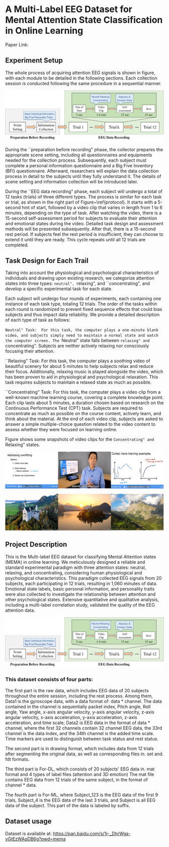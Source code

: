 # A Multi-Label EEG Dataset for Mental Attention State Classification in Online Learning
Paper Link: 
## Experiment Setup
The whole process of acquiring attention EEG signals is shown in figure, with each module to be detailed in the following sections. Each collection session is conducted following the same procedure in a sequential manner.

![image](procedure.jpg)

During the ``preparation before recording" phase, the collector prepares the appropriate scene setting, including all questionnaires and equipments needed for the collection process. Subsequently, each subject must complete a personal information questionnaire and a Big Five Inventory (BFI) questionnaire. Afterward, researchers will explain the data collection process in detail to the subjects until they fully understand it. The details of scene setting and information collection will be introduced later.

During the ``EEG data recording" phase, each subject will undergo a total of 12 tasks (trials) of three different types. The process is similar for each task or trial, as shown in the right part of Figure~\ref{protocol}. It starts with a 5-second hint of start, followed by a video clip that varies in length from 1 to 6 minutes, depending on the type of task. After watching the video, there is a 15-second self-assessment period for subjects to evaluate their attention and emotional states during the video. Detailed task design and assessment methods will be presented subsequently.
After that, there is a 15-second rest period. If subjects feel the rest period is insufficient, they can choose to extend it until they are ready. This cycle repeats until all 12 trials are completed.

## Task Design for Each Trail
Taking into account the physiological and psychological characteristics of individuals and drawing upon existing research, we categorize attention states into three types: ``neutral", ``relaxing", and ``concentrating", and develop a specific experimental task for each state.

Each subject will undergo four rounds of experiments, each containing one instance of each task type, totaling 12 trials. The order of the tasks within each round is randomized to prevent fixed sequence effects that could bias subjects and thus impact data reliability. We provide a detailed description of each type of task as follows:

``Neutral" Task:  For this task, the computer plays a one-minute blank video, and subjects simply need to maintain a normal state and watch the computer screen. The ``Neutral" state falls between ``relaxing" and ``concentrating". Subjects are neither actively relaxing nor consciously focusing their attention.

``Relaxing" Task: For this task, the computer plays a soothing video of beautiful scenery for about 5 minutes to help subjects relax and reduce their focus. Additionally, relaxing music is played alongside the video, which has been proven to aid in physiological and psychological relaxation. This task requires subjects to maintain a relaxed state as much as possible.

``Concentrating" Task: For this task, the computer plays a video clip from a well-known machine learning course, covering a complete knowledge point. Each clip lasts about 5 minutes, a duration chosen based on research on the Continuous Performance Test (CPT) task. Subjects are required to concentrate as much as possible on the course content, actively learn, and think about the material. At the end of each video clip, subjects are asked to answer a simple multiple-choice question related to the video content to assess whether they were focused on learning online. 

Figure shows some snapshots of video clips for the ``Concentrating" and ``Relaxing" states.

![image](video_atten.png)

![image](video_relax.png)

## Project Description
This is the Multi-label EEG dataset for classifying Mental Attention states (MEMA) in online learning. We meticulously designed a reliable and standard experimental paradigm with three attention states: neutral, relaxing, and concentrating, considering human physiological and psychological characteristics. This paradigm collected EEG signals from 20 subjects, each participating in 12 trials, resulting in 1,060 minutes of data. Emotional state labels, basic personal information, and personality traits were also collected to investigate the relationship between attention and other psychological states. Extensive quantitative and qualitative analysis, including a multi-label correlation study, validated the quality of the EEG attention data.

![image](procedure.jpg)


### This dataset consists of four parts:

The first part is the raw data, which includes EEG data of 20 subjects throughout the entire session, including the rest process. Among them, Data1 is the gyroscope data, with a data format of: data * channel. The data contained in the channel is sequentially packet index, Pitch angle, Roll angle, Yaw angle, x-axis angular velocity, y-axis angular velocity, z-axis angular velocity, x-axis acceleration, y-axis acceleration, z-axis acceleration, and time scale; Data2 is EEG data in the format of data * channel, where the first 32 channels contain 32 channel EEG data, the 33rd channel is the data index, and the 34th channel is the added time scale. Time markers are used to distinguish between task status and rest status.

The second part is in drawing format, which includes data from 12 trials after segmenting the original data, as well as corresponding files in. set and. fdt formats.

The third part is For-DL, which consists of 20 subjects' EEG data in. mat format and 4 types of label files (attention and 3D emotion) The mat file contains EEG data from 12 trials of the same subject, in the format of channel * data.

The fourth part is For-ML, where Subject_123 is the EEG data of the first 9 trials, Subject_4 is the EEG data of the last 3 trials, and Subject is all EEG data of the subject. This part of the data is labeled by suffix.

## Dataset usage
Dataset is available at: https://pan.baidu.com/s/1r-_DhrWga-vGtEzWAqDB6g?pwd=mema 

